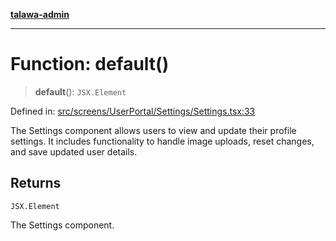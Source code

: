[**talawa-admin**](../../../../../README.md)

***

# Function: default()

> **default**(): `JSX.Element`

Defined in: [src/screens/UserPortal/Settings/Settings.tsx:33](https://github.com/MayankJha014/talawa-admin/blob/0dd35cc200a4ed7562fa81ab87ec9b2a6facd18b/src/screens/UserPortal/Settings/Settings.tsx#L33)

The Settings component allows users to view and update their profile settings.
It includes functionality to handle image uploads, reset changes, and save updated user details.

## Returns

`JSX.Element`

The Settings component.
